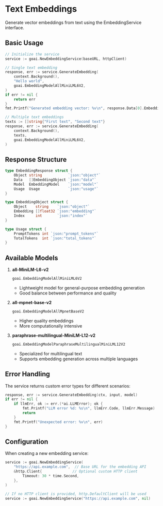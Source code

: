 # Text Embeddings

Generate vector embeddings from text using the EmbeddingService interface.

## Basic Usage

```go
// Initialize the service
service := goai.NewEmbeddingService(baseURL, httpClient)

// Single text embedding
response, err := service.GenerateEmbedding(
    context.Background(),
    "Hello world",
    goai.EmbeddingModelAllMiniLML6V2,
)
if err != nil {
    return err
}
fmt.Printf("Generated embedding vector: %v\n", response.Data[0].Embedding)

// Multiple text embeddings
texts := []string{"First text", "Second text"}
response, err := service.GenerateEmbedding(
    context.Background(),
    texts,
    goai.EmbeddingModelAllMiniLML6V2,
)
```

## Response Structure

```go
type EmbeddingResponse struct {
    Object string            `json:"object"`
    Data   []EmbeddingObject `json:"data"`
    Model  EmbeddingModel    `json:"model"`
    Usage  Usage             `json:"usage"`
}

type EmbeddingObject struct {
    Object    string    `json:"object"`
    Embedding []float32 `json:"embedding"`
    Index     int       `json:"index"`
}

type Usage struct {
    PromptTokens int `json:"prompt_tokens"`
    TotalTokens  int `json:"total_tokens"`
}
```

## Available Models

1. **all-MiniLM-L6-v2**

   ```go
   goai.EmbeddingModelAllMiniLML6V2
   ```

   - Lightweight model for general-purpose embedding generation
   - Good balance between performance and quality

2. **all-mpnet-base-v2**

   ```go
   goai.EmbeddingModelAllMpnetBaseV2
   ```

   - Higher quality embeddings
   - More computationally intensive

3. **paraphrase-multilingual-MiniLM-L12-v2**

   ```go
   goai.EmbeddingModelParaphraseMultilingualMiniLML12V2
   ```

   - Specialized for multilingual text
   - Supports embedding generation across multiple languages

## Error Handling

The service returns custom error types for different scenarios:

```go
response, err := service.GenerateEmbedding(ctx, input, model)
if err != nil {
    if llmErr, ok := err.(*ai.LLMError); ok {
        fmt.Printf("LLM error %d: %s\n", llmErr.Code, llmErr.Message)
        return
    }
    fmt.Printf("Unexpected error: %v\n", err)
}
```

## Configuration

When creating a new embedding service:

```go
service := goai.NewEmbeddingService(
    "https://api.example.com",  // Base URL for the embedding API
    &http.Client{              // Optional custom HTTP client
        Timeout: 30 * time.Second,
    },
)

// If no HTTP client is provided, http.DefaultClient will be used
service := goai.NewEmbeddingService("https://api.example.com", nil)
```
